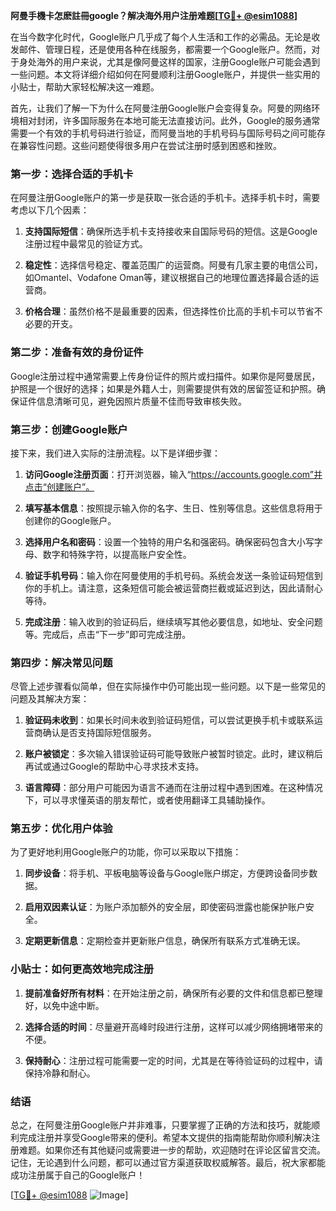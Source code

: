 **阿曼手機卡怎麽註冊google？解决海外用户注册难题[[TG💪+ @esim1088](https://t.me/s/esim1088)]**

在当今数字化时代，Google账户几乎成了每个人生活和工作的必需品。无论是收发邮件、管理日程，还是使用各种在线服务，都需要一个Google账户。然而，对于身处海外的用户来说，尤其是像阿曼这样的国家，注册Google账户可能会遇到一些问题。本文将详细介绍如何在阿曼顺利注册Google账户，并提供一些实用的小贴士，帮助大家轻松解决这一难题。

首先，让我们了解一下为什么在阿曼注册Google账户会变得复杂。阿曼的网络环境相对封闭，许多国际服务在本地可能无法直接访问。此外，Google的服务通常需要一个有效的手机号码进行验证，而阿曼当地的手机号码与国际号码之间可能存在兼容性问题。这些问题使得很多用户在尝试注册时感到困惑和挫败。

### **第一步：选择合适的手机卡**

在阿曼注册Google账户的第一步是获取一张合适的手机卡。选择手机卡时，需要考虑以下几个因素：

1. **支持国际短信**：确保所选手机卡支持接收来自国际号码的短信。这是Google注册过程中最常见的验证方式。
   
2. **稳定性**：选择信号稳定、覆盖范围广的运营商。阿曼有几家主要的电信公司，如Omantel、Vodafone Oman等，建议根据自己的地理位置选择最合适的运营商。

3. **价格合理**：虽然价格不是最重要的因素，但选择性价比高的手机卡可以节省不必要的开支。

### **第二步：准备有效的身份证件**

Google注册过程中通常需要上传身份证件的照片或扫描件。如果你是阿曼居民，护照是一个很好的选择；如果是外籍人士，则需要提供有效的居留签证和护照。确保证件信息清晰可见，避免因照片质量不佳而导致审核失败。

### **第三步：创建Google账户**

接下来，我们进入实际的注册流程。以下是详细步骤：

1. **访问Google注册页面**：打开浏览器，输入“https://accounts.google.com”并点击“创建账户”。

2. **填写基本信息**：按照提示输入你的名字、生日、性别等信息。这些信息将用于创建你的Google账户。

3. **选择用户名和密码**：设置一个独特的用户名和强密码。确保密码包含大小写字母、数字和特殊字符，以提高账户安全性。

4. **验证手机号码**：输入你在阿曼使用的手机号码。系统会发送一条验证码短信到你的手机上。请注意，这条短信可能会被运营商拦截或延迟到达，因此请耐心等待。

5. **完成注册**：输入收到的验证码后，继续填写其他必要信息，如地址、安全问题等。完成后，点击“下一步”即可完成注册。

### **第四步：解决常见问题**

尽管上述步骤看似简单，但在实际操作中仍可能出现一些问题。以下是一些常见的问题及其解决方案：

1. **验证码未收到**：如果长时间未收到验证码短信，可以尝试更换手机卡或联系运营商确认是否支持国际短信服务。

2. **账户被锁定**：多次输入错误验证码可能导致账户被暂时锁定。此时，建议稍后再试或通过Google的帮助中心寻求技术支持。

3. **语言障碍**：部分用户可能因为语言不通而在注册过程中遇到困难。在这种情况下，可以寻求懂英语的朋友帮忙，或者使用翻译工具辅助操作。

### **第五步：优化用户体验**

为了更好地利用Google账户的功能，你可以采取以下措施：

1. **同步设备**：将手机、平板电脑等设备与Google账户绑定，方便跨设备同步数据。

2. **启用双因素认证**：为账户添加额外的安全层，即使密码泄露也能保护账户安全。

3. **定期更新信息**：定期检查并更新账户信息，确保所有联系方式准确无误。

### **小贴士：如何更高效地完成注册**

1. **提前准备好所有材料**：在开始注册之前，确保所有必要的文件和信息都已整理好，以免中途中断。

2. **选择合适的时间**：尽量避开高峰时段进行注册，这样可以减少网络拥堵带来的不便。

3. **保持耐心**：注册过程可能需要一定的时间，尤其是在等待验证码的过程中，请保持冷静和耐心。

### **结语**

总之，在阿曼注册Google账户并非难事，只要掌握了正确的方法和技巧，就能顺利完成注册并享受Google带来的便利。希望本文提供的指南能帮助你顺利解决注册难题。如果你还有其他疑问或需要进一步的帮助，欢迎随时在评论区留言交流。记住，无论遇到什么问题，都可以通过官方渠道获取权威解答。最后，祝大家都能成功注册属于自己的Google账户！

[[TG💪+ @esim1088](https://t.me/s/esim1088) ![Image](https://i.postimg.cc/4NQfJmqS/Snipaste-2025-05-13-00-14-12.png)]